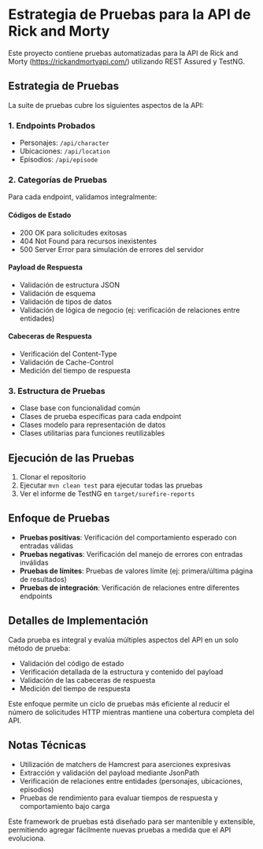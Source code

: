 # Estrategia de Pruebas para la API de Rick and Morty

Este proyecto contiene pruebas automatizadas para la API de Rick and Morty (https://rickandmortyapi.com/) utilizando REST Assured y TestNG.

## Estrategia de Pruebas

La suite de pruebas cubre los siguientes aspectos de la API:

### 1. Endpoints Probados
- Personajes: `/api/character`
- Ubicaciones: `/api/location`
- Episodios: `/api/episode`

### 2. Categorías de Pruebas
Para cada endpoint, validamos integralmente:

#### Códigos de Estado
- 200 OK para solicitudes exitosas
- 404 Not Found para recursos inexistentes
- 500 Server Error para simulación de errores del servidor

#### Payload de Respuesta
- Validación de estructura JSON
- Validación de esquema
- Validación de tipos de datos
- Validación de lógica de negocio (ej: verificación de relaciones entre entidades)

#### Cabeceras de Respuesta
- Verificación del Content-Type
- Validación de Cache-Control
- Medición del tiempo de respuesta

### 3. Estructura de Pruebas
- Clase base con funcionalidad común
- Clases de prueba específicas para cada endpoint
- Clases modelo para representación de datos
- Clases utilitarias para funciones reutilizables

## Ejecución de las Pruebas

1. Clonar el repositorio
2. Ejecutar `mvn clean test` para ejecutar todas las pruebas
3. Ver el informe de TestNG en `target/surefire-reports`

## Enfoque de Pruebas
- **Pruebas positivas**: Verificación del comportamiento esperado con entradas válidas
- **Pruebas negativas**: Verificación del manejo de errores con entradas inválidas
- **Pruebas de límites**: Pruebas de valores límite (ej: primera/última página de resultados)
- **Pruebas de integración**: Verificación de relaciones entre diferentes endpoints

## Detalles de Implementación

Cada prueba es integral y evalúa múltiples aspectos del API en un solo método de prueba:
- Validación del código de estado
- Verificación detallada de la estructura y contenido del payload
- Validación de las cabeceras de respuesta
- Medición del tiempo de respuesta

Este enfoque permite un ciclo de pruebas más eficiente al reducir el número de solicitudes HTTP mientras mantiene una cobertura completa del API.

## Notas Técnicas

- Utilización de matchers de Hamcrest para aserciones expresivas
- Extracción y validación del payload mediante JsonPath
- Verificación de relaciones entre entidades (personajes, ubicaciones, episodios)
- Pruebas de rendimiento para evaluar tiempos de respuesta y comportamiento bajo carga

Este framework de pruebas está diseñado para ser mantenible y extensible, permitiendo agregar fácilmente nuevas pruebas a medida que el API evoluciona. 

